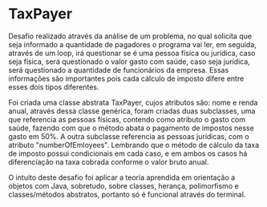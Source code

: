 # TaxPayer

Desafio realizado através da análise de um problema, no qual solicita que seja informado a quantidade de pagadores o programa vai ler, em seguida, através de um loop, irá questionar se é uma pessoa física ou jurídica, caso seja física, será questionado o valor gasto com saúde, caso seja jurídica, será questionado a quantidade de funcionários da empresa. Essas informações são importantes pois cada cálculo de imposto difere entre esses dois tipos diferentes.

Foi criada uma classe abstrata TaxPayer, cujos atributos são: nome e renda anual, através dessa classe genérica, foram criadas duas subclasses, uma que referencia as pessoas físicas, contendo como atributo o gasto com saúde, fazendo com que o método abata o pagamento de impostos nesse gasto em 50%. A outra subclasse referencia as pessoas jurídicas, com o atributo "numberOfEmloyees". Lembrando que o método de cálculo da taxa de imposto possui condicionais em cada caso, e em ambos os casos há diferenciação na taxa cobrada conforme o valor bruto anual.

O intuito deste desafio foi aplicar a teoria aprendida em orientação a objetos com Java, sobretudo, sobre classes, herança, polimorfismo e classes/métodos abstratos, portanto só é funcional através do terminal.

